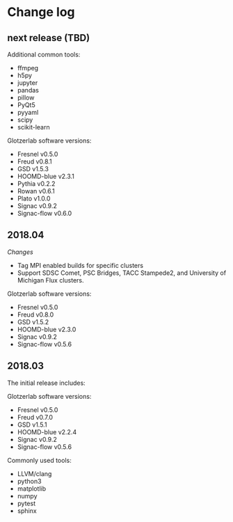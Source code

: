 # Change log

## next release (TBD)

Additional common tools:

  * ffmpeg
  * h5py
  * jupyter
  * pandas
  * pillow
  * PyQt5
  * pyyaml
  * scipy
  * scikit-learn

Glotzerlab software versions:

* Fresnel v0.5.0
* Freud v0.8.1
* GSD v1.5.3
* HOOMD-blue v2.3.1
* Pythia v0.2.2
* Rowan v0.6.1
* Plato v1.0.0
* Signac v0.9.2
* Signac-flow v0.6.0

## 2018.04

*Changes*

* Tag MPI enabled builds for specific clusters
* Support SDSC Comet, PSC Bridges, TACC Stampede2, and University of Michigan Flux clusters.

Glotzerlab software versions:

* Fresnel v0.5.0
* Freud v0.8.0
* GSD v1.5.2
* HOOMD-blue v2.3.0
* Signac v0.9.2
* Signac-flow v0.5.6

## 2018.03

The initial release includes:

Glotzerlab software versions:

* Fresnel v0.5.0
* Freud v0.7.0
* GSD v1.5.1
* HOOMD-blue v2.2.4
* Signac v0.9.2
* Signac-flow v0.5.6

Commonly used tools:

* LLVM/clang
* python3
* matplotlib
* numpy
* pytest
* sphinx
